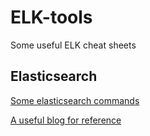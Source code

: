 # ELK-tools
Some useful ELK cheat sheets

## Elasticsearch 
[Some elasticsearch commands](elasticsearch.md)

[A useful blog for reference](qbox.io)
